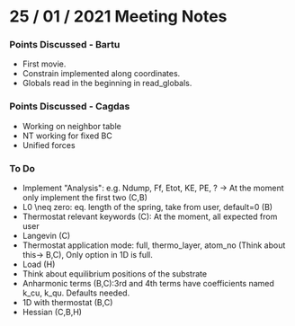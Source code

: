 # 25 / 01 / 2021 Meeting Notes


### Points Discussed - Bartu
<!--- Important points that were discussed in the meeting. -->
- First movie. 
- Constrain implemented along coordinates.
- Globals read in the beginning in read_globals.

### Points Discussed - Cagdas
<!--- Important points that were discussed in the meeting. -->
- Working on neighbor table
- NT working for fixed BC
- Unified forces

### To Do 
- Implement "Analysis": e.g. Ndump, Ff, Etot, KE, PE, ? -> At the moment only implement the first two (C,B)
- L0 \neq zero: eq. length of the spring, take from user, default=0 (B)
- Thermostat relevant keywords (C): At the moment, all expected from user
- Langevin (C)
- Thermostat application mode: full, thermo_layer, atom_no (Think about this-> B,C), Only option in 1D is full.
- Load (H)
- Think about equilibrium positions of the substrate 
- Anharmonic terms (B,C):3rd and 4th terms have coefficients named k_cu, k_qu. Defaults needed.
- 1D with thermostat (B,C)
- Hessian (C,B,H)
